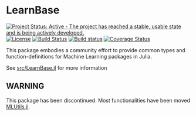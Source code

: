 # LearnBase

[![Project Status: Active - The project has reached a stable, usable state and is being actively developed.](http://www.repostatus.org/badges/latest/active.svg)](http://www.repostatus.org/#active)
[![License](http://img.shields.io/badge/license-MIT-brightgreen.svg?style=flat)](LICENSE.md)
[![Build Status](https://travis-ci.org/JuliaML/LearnBase.jl.svg?branch=master)](https://travis-ci.org/JuliaML/LearnBase.jl)
[![Build status](https://ci.appveyor.com/api/projects/status/t1hds926lm0rog8h/branch/master?svg=true)](https://ci.appveyor.com/project/Evizero/learnbase-jl/branch/master)
[![Coverage Status](https://coveralls.io/repos/github/JuliaML/LearnBase.jl/badge.svg?branch=master)](https://coveralls.io/github/JuliaML/LearnBase.jl?branch=master)

This package embodies a community effort to provide common types and function-definitions for Machine Learning packages in Julia.

See [src/LearnBase.jl](https://github.com/JuliaML/LearnBase.jl/blob/master/src/LearnBase.jl) for more information


## WARNING

This package has been discontinued. Most functionalities have been moved [MLUtils.jl](https://github.com/JuliaML/MLUtils.jl).
